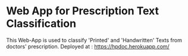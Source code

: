 # Web App for Prescription Text Classification
This Web-App is used to classify 'Printed' and 'Handwritten' Texts from doctors' prescription.
Deployed at : https://hpdoc.herokuapp.com/
